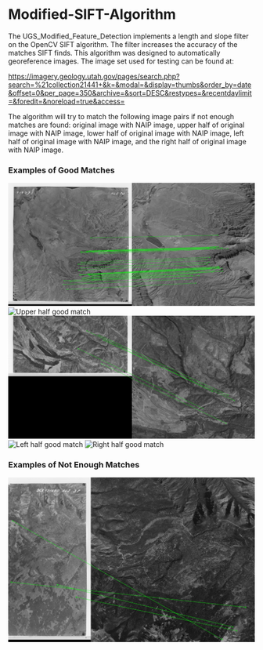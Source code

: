 # Modified-SIFT-Algorithm

The UGS_Modified_Feature_Detection implements a length and slope filter on the OpenCV SIFT algorithm. The filter increases the accuracy of the matches SIFT finds. This algorithm was designed to automatically georeference images. The image set used for testing can be found at: 

https://imagery.geology.utah.gov/pages/search.php?search=%21collection21441+&k=&modal=&display=thumbs&order_by=date&offset=0&per_page=350&archive=&sort=DESC&restypes=&recentdaylimit=&foredit=&noreload=true&access=

The algorithm will try to match the following image pairs if not enough matches are found: original image with NAIP image, upper half of original image with NAIP image, lower half of original image with NAIP image, left half of original image with NAIP image, and the right half of original image with NAIP image. 

### Examples of Good Matches
![Full good match](244089_38.6946_-109.3414.jpg)
![Upper half good match]()
![Lower half good match](244220_38.3541_-109.1165_lower_half.jpg)
![Left half good match]()
![Right half good match]()

### Examples of Not Enough Matches
![Bad Match](244065_38.596_-109.2282_right_half.jpg)
